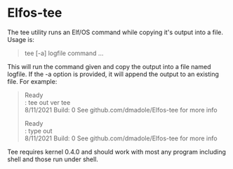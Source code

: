 # Elfos-tee

The tee utility runs an Elf/OS command while copying it's output into a file. Usage is:

> tee [-a] logfile command ...

This will run the command given and copy the output into a file named logfile. If the -a option is provided, it will append the output to an existing file. For example:

> Ready  
> : tee out ver tee  
> 8/11/2021 Build: 0  See github.com/dmadole/Elfos-tee for more info  
>  
> Ready  
> : type out  
> 8/11/2021 Build: 0  See github.com/dmadole/Elfos-tee for more info  

Tee requires kernel 0.4.0 and should work with most any program including shell and those run under shell.

